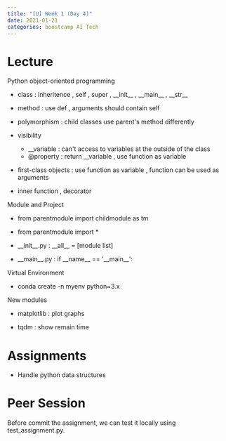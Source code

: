 ```yaml
---
title: "[U] Week 1 (Day 4)"
date: 2021-01-21
categories: boostcamp AI Tech
---
```

# Lecture
Python object-oriented programming

* class : inheritence , self , super , \_\_init\_\_ , \_\_main\_\_ , \_\_str\_\_

* method : use def , arguments should contain self

* polymorphism : child classes use parent's method differently

* visibility

    * \_\_variable : can't access to variables at the outside of the class
    * @property : return \_\_variable , use function as variable

* first-class objects : use function as variable , function can be used as arguments

* inner function , decorator

Module and Project

* from parentmodule import childmodule as tm

* from parentmodule import *

* \_\_init\_\_.py : \_\_all\_\_ = [module list]

* \_\_main\_\_.py : if \_\_name\_\_ == '\_\_main\_\_':

Virtual Environment

* conda create -n myenv python=3.x

New modules

* matplotlib : plot graphs

* tqdm : show remain time

# Assignments

* Handle python data structures

# Peer Session

Before commit the assignment, we can test it locally using test_assignment.py.



